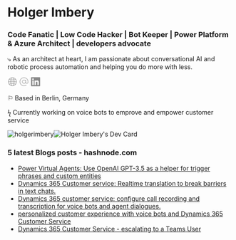 # Holger Imbery
### Code Fanatic | Low Code Hacker | Bot Keeper | Power Platform & Azure Architect | developers advocate

⤷ As an architect at heart, 
I am passionate about conversational AI and robotic process automation and helping you do more with less.

 <a aligh="left" href="https://www.cognitiveservices.ninja" target="_blank" rel="noreferrer noopener"><img src="https://raw.githubusercontent.com/0xShapeShifter/dev-story/master/public/images/socials/globe.svg" alt="Website" width="22" height="22" /></a> <a aligh="left" href="mailto:the@cognitiveservices,ninja" target="_blank" rel="noreferrer noopener"><img src="https://raw.githubusercontent.com/0xShapeShifter/dev-story/master/public/images/socials/at.svg" alt="Email" width="22" height="22" /></a> <a aligh="left" href="https://www.linkedin.com/in/holgerimbery" target="_blank" rel="noreferrer noopener"><img src="https://raw.githubusercontent.com/0xShapeShifter/dev-story/master/public/images/socials/linkedin.svg" alt="LinkedIn" width="22" height="22" /></a>  

⚐ Based in Berlin, Germany

ϟ Currently working on voice bots to emprove and empower customer service

 

<a href="https://app.daily.dev/thecognitiveservicesninja"><img src="https://api.daily.dev/devcards/7d6788ea96d04422bdcc4f633263bc26.png?r=f2m" align=right width="400" alt="Holger Imbery's Dev Card"/></a>

<p align="left"> <img src="https://komarev.com/ghpvc/?username=holgerimbery&label=Profile%20views&color=0e75b6&style=flat" alt="holgerimbery" /> </p>

### 5 latest Blogs posts - hashnode.com
<!-- HASHNODE:START -->
- [Power Virtual Agents: Use OpenAI GPT-3.5 as a helper for trigger phrases and custom entities](https://the.cognitiveservices.ninja/power-virtual-agents-use-openai-gpt-35-as-a-helper-for-trigger-phrases-and-custom-entities)
- [Dynamics 365 Customer service: Realtime translation to break barriers in text chats.](https://the.cognitiveservices.ninja/dynamics-365-customer-service-realtime-translation-to-break-barriers-in-text-chats)
- [Dynamics 365 customer service: configure call recording and transcription for voice bots and agent dialogues.](https://the.cognitiveservices.ninja/dynamics-365-customer-service-configure-call-recording-and-transcription-for-voice-bots-and-agent-dialogues)
- [personalized customer experience with voice bots and Dynamics 365 Customer Service](https://the.cognitiveservices.ninja/personalized-customer-experience-with-voice-bots-and-dynamics-365-customer-service)
- [Dynamics 365 Customer Service - escalating to a Teams User](https://the.cognitiveservices.ninja/dynamics-365-customer-service-escalating-to-a-teams-user)
<!-- HASHNODE:END -->

